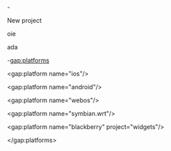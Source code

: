 <?xml version="1.0" encoding="UTF-8"?>

-<widget version="1.0" id="oaoao.company" xmlns:gap="http://phonegap.com/ns/1.0" xmlns="http://www.w3.org/ns/widgets">

<name>New project</name>

<description>oie</description>

<author email="aaaa@eu.com">ada</author>


-<gap:platforms>

<gap:platform name="ios"/>

<gap:platform name="android"/>

<gap:platform name="webos"/>

<gap:platform name="symbian.wrt"/>

<gap:platform name="blackberry" project="widgets"/>

</gap:platforms>

<icon gap:role="default" height="128" width="128" src="icon-128.png"/>

<preference name="permissions" value="none"/>

<feature name="http://api.phonegap.com/1.0/network"/>

<preference name="orientation" value="default"/>

<preference name="fullscreen" value="true"/>

<preference name="target-device" value="handset"/>

<!-- Optional splash screen image, e.g.: -->


<!-- <gap:splash src="splash.png" width="1024" height="768" /> -->


</widget>
